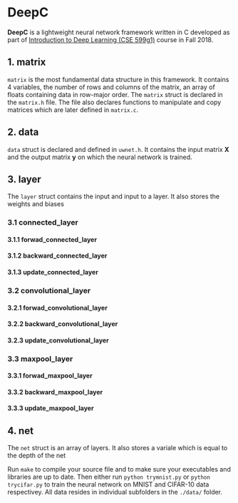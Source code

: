 # DeepC

**DeepC** is a lightweight neural network framework written in C developed as part of [Introduction to Deep Learning (CSE 599g1)](https://courses.cs.washington.edu/courses/cse599g1/18au/) course in Fall 2018.

## 1. matrix

```matrix``` is the most fundamental data structure in this framework. It contains 4 variables, the number of rows and columns of the matrix, an array of floats containing data in row-major order. The ```matrix``` struct is declared in the ```matrix.h``` file. The file also declares functions to manipulate and copy matrices which are later defined in ```matrix.c```. 

## 2. data

```data``` struct is declared and defined in ```uwnet.h```. It contains the input matrix **X** and the output matrix **y** on which the neural network is trained.


## 3. layer

The ```layer``` struct contains the input and input to a layer. It also stores the weights and biases 

### 3.1 connected_layer

#### 3.1.1 forwad_connected_layer

#### 3.1.2 backward_connected_layer

#### 3.1.3 update_connected_layer

### 3.2 convolutional_layer

#### 3.2.1 forwad_convolutional_layer

#### 3.2.2 backward_convolutional_layer

#### 3.2.3 update_convolutional_layer

### 3.3 maxpool_layer

#### 3.3.1 forwad_maxpool_layer

#### 3.3.2 backward_maxpool_layer

#### 3.3.3 update_maxpool_layer


### 

## 4. net

The ```net``` struct is an array of layers. It also stores a variale which is equal to the depth of the net

Run ```make``` to compile your source file and to make sure your executables and libraries are up to date. Then either run ```python trymnist.py``` or  ```python trycifar.py``` to train the  neural network on MNIST and CIFAR-10 data respectivey. All data resides in individual subfolders in the ```./data/``` folder.